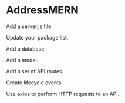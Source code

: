 # AddressMERN

Add a server.js file.

Update your package list.

Add a database.

Add a model.

Add a set of API routes.

Create lifecycle events.

Use axios to perform HTTP requests to an API.
